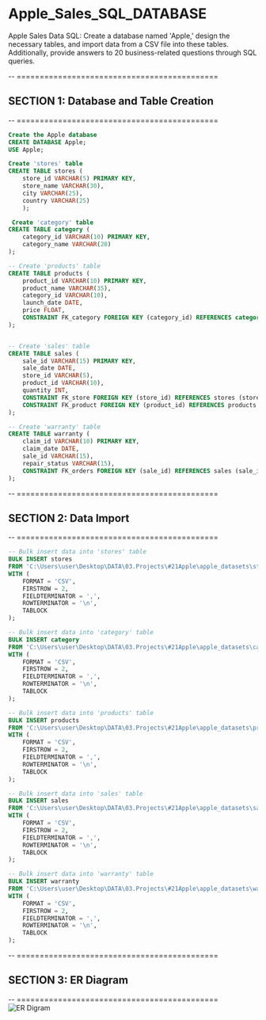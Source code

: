# Apple_Sales_SQL_DATABASE
Apple Sales Data SQL: Create a database named 'Apple,' design the necessary tables, and import data from a CSV file into these tables. Additionally, provide answers to 20 business-related questions through SQL queries.

-- ============================================
## SECTION 1: Database and Table Creation
-- ============================================

```sql
Create the Apple database
CREATE DATABASE Apple;
USE Apple;
```
```sql
Create 'stores' table
CREATE TABLE stores (
    store_id VARCHAR(5) PRIMARY KEY,
    store_name VARCHAR(30),
    city VARCHAR(25),
    country VARCHAR(25)
    );
```
```sql
 Create 'category' table
CREATE TABLE category (
    category_id VARCHAR(10) PRIMARY KEY,
    category_name VARCHAR(20)
);
```
```sql
-- Create 'products' table
CREATE TABLE products (
    product_id VARCHAR(10) PRIMARY KEY,
    product_name VARCHAR(35),
    category_id VARCHAR(10),
    launch_date DATE,
    price FLOAT,
    CONSTRAINT FK_category FOREIGN KEY (category_id) REFERENCES category (category_id)
);
```

```sql

-- Create 'sales' table
CREATE TABLE sales (
    sale_id VARCHAR(15) PRIMARY KEY,
    sale_date DATE,
    store_id VARCHAR(5),
    product_id VARCHAR(10),
    quantity INT,
    CONSTRAINT FK_store FOREIGN KEY (store_id) REFERENCES stores (store_id),
    CONSTRAINT FK_product FOREIGN KEY (product_id) REFERENCES products (product_id)
);
```
```sql
-- Create 'warranty' table
CREATE TABLE warranty (
    claim_id VARCHAR(10) PRIMARY KEY,
    claim_date DATE,
    sale_id VARCHAR(15),
    repair_status VARCHAR(15),
    CONSTRAINT FK_orders FOREIGN KEY (sale_id) REFERENCES sales (sale_id)
);
```
-- ============================================
## SECTION 2: Data Import
-- ============================================
```sql
-- Bulk insert data into 'stores' table
BULK INSERT stores
FROM 'C:\Users\user\Desktop\DATA\03.Projects\#21Apple\apple_datasets\stores.csv'
WITH (
    FORMAT = 'CSV',
    FIRSTROW = 2,
    FIELDTERMINATOR = ',',
    ROWTERMINATOR = '\n',
    TABLOCK
);
```

```sql
-- Bulk insert data into 'category' table
BULK INSERT category
FROM 'C:\Users\user\Desktop\DATA\03.Projects\#21Apple\apple_datasets\category.csv'
WITH (
    FORMAT = 'CSV',
    FIRSTROW = 2,
    FIELDTERMINATOR = ',',
    ROWTERMINATOR = '\n',
    TABLOCK
);

```
```sql
-- Bulk insert data into 'products' table
BULK INSERT products
FROM 'C:\Users\user\Desktop\DATA\03.Projects\#21Apple\apple_datasets\products.csv'
WITH (
    FORMAT = 'CSV',
    FIRSTROW = 2,
    FIELDTERMINATOR = ',',
    ROWTERMINATOR = '\n',
    TABLOCK
);
```

```sql
-- Bulk insert data into 'sales' table
BULK INSERT sales
FROM 'C:\Users\user\Desktop\DATA\03.Projects\#21Apple\apple_datasets\sales.csv'
WITH (
    FORMAT = 'CSV',
    FIRSTROW = 2,
    FIELDTERMINATOR = ',',
    ROWTERMINATOR = '\n',
    TABLOCK
);
```
```sql
-- Bulk insert data into 'warranty' table
BULK INSERT warranty
FROM 'C:\Users\user\Desktop\DATA\03.Projects\#21Apple\apple_datasets\warranty.csv'
WITH (
    FORMAT = 'CSV',
    FIRSTROW = 2,
    FIELDTERMINATOR = ',',
    ROWTERMINATOR = '\n',
    TABLOCK
);

```

-- ============================================
## SECTION 3: ER Diagram
-- ============================================
![ER Digram ](https://github.com/user-attachments/assets/ee9e8a7a-f782-4e10-8df2-3dc79793b166)



